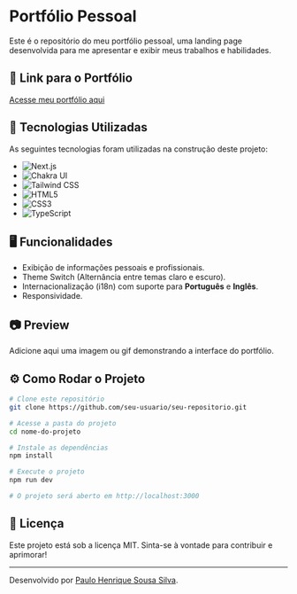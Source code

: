 # Portfólio Pessoal

Este é o repositório do meu portfólio pessoal, uma landing page desenvolvida para me apresentar e exibir meus trabalhos e habilidades.

## 🔗 Link para o Portfólio

[Acesse meu portfólio aqui](https://paulohenriquesousa2020.vercel.app)

## 🚀 Tecnologias Utilizadas

As seguintes tecnologias foram utilizadas na construção deste projeto:

- ![Next.js](https://img.shields.io/badge/-Next.js-000?style=for-the-badge&logo=nextdotjs&logoColor=white)
- ![Chakra UI](https://img.shields.io/badge/-Chakra%20UI-319795?style=for-the-badge&logo=chakraui&logoColor=white)
- ![Tailwind CSS](https://img.shields.io/badge/-Tailwind%20CSS-38B2AC?style=for-the-badge&logo=tailwindcss&logoColor=white)
- ![HTML5](https://img.shields.io/badge/-HTML5-E34F26?style=for-the-badge&logo=html5&logoColor=white)
- ![CSS3](https://img.shields.io/badge/-CSS3-1572B6?style=for-the-badge&logo=css3&logoColor=white)
- ![TypeScript](https://img.shields.io/badge/-TypeScript-3178C6?style=for-the-badge&logo=typescript&logoColor=white)

## 🖥️ Funcionalidades

- Exibição de informações pessoais e profissionais.
- Theme Switch (Alternância entre temas claro e escuro).
- Internacionalização (i18n) com suporte para **Português** e **Inglês**.
- Responsividade.

## 📷 Preview

Adicione aqui uma imagem ou gif demonstrando a interface do portfólio.

## ⚙️ Como Rodar o Projeto

```bash
# Clone este repositório
git clone https://github.com/seu-usuario/seu-repositorio.git

# Acesse a pasta do projeto
cd nome-do-projeto

# Instale as dependências
npm install

# Execute o projeto
npm run dev

# O projeto será aberto em http://localhost:3000
```

## 📄 Licença

Este projeto está sob a licença MIT. Sinta-se à vontade para contribuir e aprimorar!

---
Desenvolvido por [Paulo Henrique Sousa Silva](https://www.linkedin.com/in/paulo-henrique2020/).
